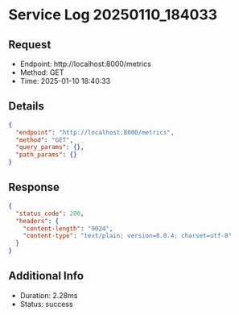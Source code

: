 # Service Log 20250110_184033

## Request
- Endpoint: http://localhost:8000/metrics
- Method: GET
- Time: 2025-01-10 18:40:33

## Details
```json
{
  "endpoint": "http://localhost:8000/metrics",
  "method": "GET",
  "query_params": {},
  "path_params": {}
}
```

## Response
```json
{
  "status_code": 200,
  "headers": {
    "content-length": "9024",
    "content-type": "text/plain; version=0.0.4; charset=utf-8"
  }
}
```

## Additional Info
- Duration: 2.28ms
- Status: success
